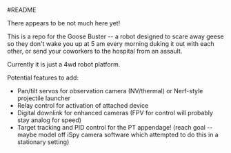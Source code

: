 #README

There appears to be not much here yet!

This is a repo for the Goose Buster -- a robot designed to scare away geese so they don't wake you up at 5 am every morning duking it out with each other, or send your coworkers to the hospital from an assault.

Currently it is just a 4wd robot platform.

Potential features to add:
 - Pan/tilt servos for observation camera (NV/thermal) or Nerf-style projectile launcher
 - Relay control for activation of attached device
 - Digital downlink for enhanced cameras (FPV for control will probably stay analog for speed)
 - Target tracking and PID control for the PT appendage! (reach goal -- maybe model off iSpy camera software which attempted to do this in a stationary setting)

